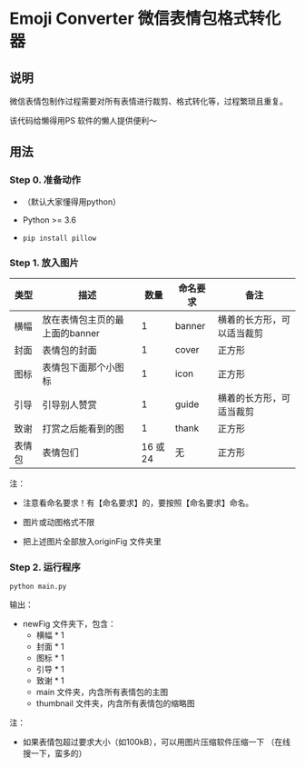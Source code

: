 # Emoji Converter 微信表情包格式转化器

## 说明

微信表情包制作过程需要对所有表情进行裁剪、格式转化等，过程繁琐且重复。

该代码给懒得用PS 软件的懒人提供便利～

## 用法

### Step 0. 准备动作

- （默认大家懂得用python）

- Python >= 3.6

- ```terminal
  pip install pillow
  ```



### Step 1. 放入图片

| 类型   | 描述                           | 数量    | 命名要求 | 备注                       |
| ------ | ------------------------------ | ------- | -------- | -------------------------- |
| 横幅   | 放在表情包主页的最上面的banner | 1       | banner   | 横着的长方形，可以适当裁剪 |
| 封面   | 表情包的封面                   | 1       | cover    | 正方形                     |
| 图标   | 表情包下面那个小图标           | 1       | icon     | 正方形                     |
| 引导   | 引导别人赞赏                   | 1       | guide    | 横着的长方形，可适当裁剪   |
| 致谢   | 打赏之后能看到的图             | 1       | thank    | 正方形                     |
| 表情包 | 表情包们                       | 16 或24 | 无       | 正方形                     |

注：

- 注意看命名要求！有【命名要求】的，要按照【命名要求】命名。
- 图片或动图格式不限

- 把上述图片全部放入originFig 文件夹里



### Step 2. 运行程序

```terminal
python main.py
```



输出：

- newFig 文件夹下，包含：
  - 横幅 * 1
  - 封面 * 1
  - 图标 * 1
  - 引导 * 1
  - 致谢 * 1
  - main 文件夹，内含所有表情包的主图
  - thumbnail 文件夹，内含所有表情包的缩略图



注：

- 如果表情包超过要求大小（如100kB），可以用图片压缩软件压缩一下 （在线搜一下，蛮多的）

